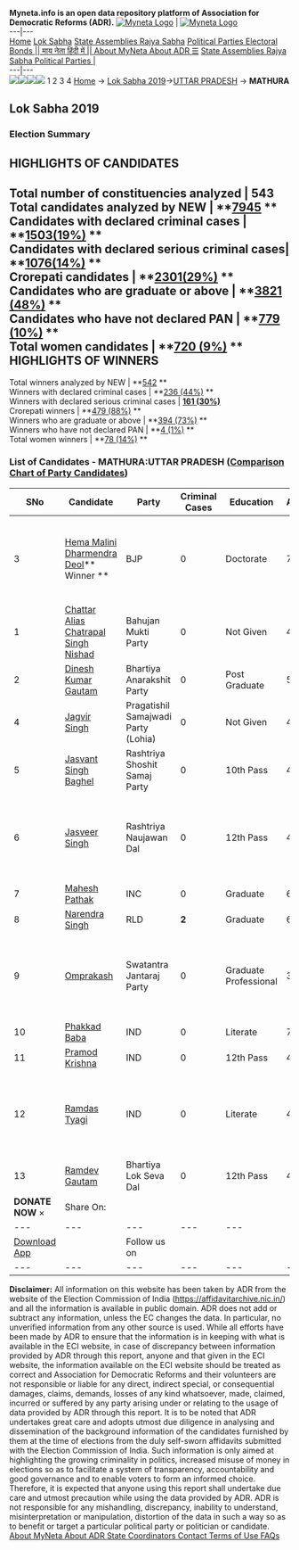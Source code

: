 **Myneta.info is an open data repository platform of Association for Democratic Reforms (ADR).**
[![Myneta Logo](https://www.myneta.info/lib/img/myneta-logo.png)](https://www.myneta.info/) | [![Myneta Logo](https://www.myneta.info/lib/img/adr-logo.png)](https://adrindia.org)  
---|---  
[Home](https://www.myneta.info/) [Lok Sabha](https://www.myneta.info/#ls "Lok Sabha") [ State Assemblies ](https://www.myneta.info/#sa "State Assemblies") [Rajya Sabha](https://www.myneta.info/#rs "Rajya Sabha") [Political Parties ](https://www.myneta.info/party "Political Parties") [ Electoral Bonds ](https://www.myneta.info/electoral_bonds "Electoral Bonds") [ || माय नेता हिंदी में || ](https://translate.google.co.in/translate?prev=hp&hl=en&js=y&u=www.myneta.info&sl=en&tl=hi&history_state0=) [ About MyNeta ](https://adrindia.org/content/about-myneta) [ About ADR ](https://adrindia.org/about-adr/who-we-are) [☰](javascript:void\(0\))
[ State Assemblies ](https://www.myneta.info/#sa "State Assemblies") [ Rajya Sabha ](https://www.myneta.info/#rs "Rajya Sabha") [ Political Parties ](https://www.myneta.info/party "Political Parties")
|   
---|---  
![](https://www.myneta.info/lib/img/banner/banner-1.png)![](https://www.myneta.info/lib/img/banner/banner-2.png)![](https://www.myneta.info/lib/img/banner/banner-3.png)![](https://www.myneta.info/lib/img/banner/banner-4.png)
1  2  3  4 
[Home](https://www.myneta.info/) → [Lok Sabha 2019](https://www.myneta.info/LokSabha2019/)→[UTTAR PRADESH](https://www.myneta.info/LokSabha2019/index.php?action=show_constituencies&state_id=57) → **MATHURA**
### 
## Lok Sabha 2019
###  Election Summary 
HIGHLIGHTS OF CANDIDATES  
---  
Total number of constituencies analyzed |  543   
Total candidates analyzed by NEW | **[7945](https://www.myneta.info/LokSabha2019/index.php?action=summary&subAction=candidates_analyzed&sort=candidate#summary) **  
Candidates with declared criminal cases | **[1503(19%)](https://www.myneta.info/LokSabha2019/index.php?action=summary&subAction=crime&sort=candidate#summary) **  
Candidates with declared serious criminal cases| **[1076(14%)](https://www.myneta.info/LokSabha2019/index.php?action=summary&subAction=serious_crime&sort=candidate#summary) **  
Crorepati candidates | **[2301(29%)](https://www.myneta.info/LokSabha2019/index.php?action=summary&subAction=crorepati&sort=candidate#summary) **  
Candidates who are graduate or above | **[3821 (48%)](https://www.myneta.info/LokSabha2019/index.php?action=summary&subAction=education&sort=candidate#summary) **  
Candidates who have not declared PAN | **[779 (10%)](https://www.myneta.info/LokSabha2019/index.php?action=summary&subAction=without_pan&sort=candidate#summary) **  
Total women candidates | **[720 (9%)](https://www.myneta.info/LokSabha2019/index.php?action=summary&subAction=women_candidate&sort=candidate#summary) **  
HIGHLIGHTS OF WINNERS  
---  
Total winners analyzed by NEW | **[542](https://www.myneta.info/LokSabha2019/index.php?action=summary&subAction=winner_analyzed&sort=candidate#summary) **  
Winners with declared criminal cases | **[236 (44%)](https://www.myneta.info/LokSabha2019/index.php?action=summary&subAction=winner_crime&sort=candidate#summary) **  
Winners with declared serious criminal cases | **[161 (30%)](https://www.myneta.info/LokSabha2019/index.php?action=summary&subAction=winner_serious_crime&sort=candidate#summary)**  
Crorepati winners | **[479 (88%)](https://www.myneta.info/LokSabha2019/index.php?action=summary&subAction=winner_crorepati&sort=candidate#summary) **  
Winners who are graduate or above | **[394 (73%)](https://www.myneta.info/LokSabha2019/index.php?action=summary&subAction=winner_education&sort=candidate#summary) **  
Winners who have not declared PAN | **[4 (1%)](https://www.myneta.info/LokSabha2019/index.php?action=summary&subAction=winner_without_pan&sort=candidate#summary) **  
Total women winners | **[78 (14%)](https://www.myneta.info/LokSabha2019/index.php?action=summary&subAction=winner_women&sort=candidate#summary) **  
### List of Candidates - MATHURA:UTTAR PRADESH ([Comparison Chart of Party Candidates](https://www.myneta.info/LokSabha2019/comparisonchart.php?constituency_id=881))
SNo | Candidate| Party| Criminal Cases| Education| Age| Total Assets| Liabilities  
---|---|---|---|---|---|---|---  
3  | [Hema Malini Dharmendra Deol](https://www.myneta.info/LokSabha2019/candidate.php?candidate_id=5485)** Winner ** | BJP | 0 | Doctorate| 70 | ![](https://myneta.info/image_v2.php?myneta_folder=LokSabha2019&candidate_id=5485&col=ta) | ![](https://myneta.info/image_v2.php?myneta_folder=LokSabha2019&candidate_id=5485&col=lia)  
1  | [Chattar Alias Chatrapal Singh Nishad](https://www.myneta.info/LokSabha2019/candidate.php?candidate_id=7122) | Bahujan Mukti Party | 0 | Not Given| 48 | Rs 34,000 ~ 34 Thou+ | Rs 0 ~   
2  | [Dinesh Kumar Gautam](https://www.myneta.info/LokSabha2019/candidate.php?candidate_id=5489) | Bhartiya Anarakshit Party | 0 | Post Graduate| 53 | Rs 3,67,42,543 ~ 3 Crore+ | Rs 0 ~   
4  | [Jagvir Singh](https://www.myneta.info/LokSabha2019/candidate.php?candidate_id=7124) | Pragatishil Samajwadi Party (Lohia) | 0 | Not Given| 40 | Rs 1,08,00,000 ~ 1 Crore+ | Rs 0 ~   
5  | [Jasvant Singh Baghel](https://www.myneta.info/LokSabha2019/candidate.php?candidate_id=7125) | Rashtriya Shoshit Samaj Party | 0 | 10th Pass| 42 | Rs 6,91,08,182 ~ 6 Crore+ | Rs 24,40,225 ~ 24 Lacs+  
6  | [Jasveer Singh](https://www.myneta.info/LokSabha2019/candidate.php?candidate_id=5487) | Rashtriya Naujawan Dal | 0 | 12th Pass| 45 | ![](https://myneta.info/image_v2.php?myneta_folder=LokSabha2019&candidate_id=5487&col=ta) | ![](https://myneta.info/image_v2.php?myneta_folder=LokSabha2019&candidate_id=5487&col=lia)  
7  | [Mahesh Pathak](https://www.myneta.info/LokSabha2019/candidate.php?candidate_id=7127) | INC | 0 | Graduate| 63 | Rs 35,69,53,188 ~ 35 Crore+ | Rs 0 ~   
8  | [Narendra Singh](https://www.myneta.info/LokSabha2019/candidate.php?candidate_id=5486) | RLD | **2** | Graduate| 66 | Rs 21,68,20,285 ~ 21 Crore+ | Rs 57,08,000 ~ 57 Lacs+  
9  | [Omprakash](https://www.myneta.info/LokSabha2019/candidate.php?candidate_id=7128) | Swatantra Jantaraj Party | 0 | Graduate Professional| 31 | ![](https://myneta.info/image_v2.php?myneta_folder=LokSabha2019&candidate_id=7128&col=ta) | ![](https://myneta.info/image_v2.php?myneta_folder=LokSabha2019&candidate_id=7128&col=lia)  
10  | [Phakkad Baba](https://www.myneta.info/LokSabha2019/candidate.php?candidate_id=5120) | IND | 0 | Literate| 73 | Rs 12,722 ~ 12 Thou+ | Rs 0 ~   
11  | [Pramod Krishna](https://www.myneta.info/LokSabha2019/candidate.php?candidate_id=7130) | IND | 0 | 12th Pass| 48 | Rs 3,59,000 ~ 3 Lacs+ | Rs 0 ~   
12  | [Ramdas Tyagi](https://www.myneta.info/LokSabha2019/candidate.php?candidate_id=7131) | IND | 0 | Literate| 44 | ![](https://myneta.info/image_v2.php?myneta_folder=LokSabha2019&candidate_id=7131&col=ta) | ![](https://myneta.info/image_v2.php?myneta_folder=LokSabha2019&candidate_id=7131&col=lia)  
13  | [Ramdev Gautam](https://www.myneta.info/LokSabha2019/candidate.php?candidate_id=5488) | Bhartiya Lok Seva Dal | 0 | 12th Pass| 46 | Rs 40,54,925 ~ 40 Lacs+ | Rs 0 ~   
|  **DONATE NOW** × |  Share On:  | [](https://api.whatsapp.com/send?text=https%3A%2F%2Fmyneta.info%2Fpunjab2022%2Findex.php%3Faction%3Dshow_constituencies%26state_id%3D19) | [](https://www.facebook.com/sharer/sharer.php?u=https%3A%2F%2Fmyneta.info%2Fpunjab2022%2Findex.php%3Faction%3Dshow_constituencies%26state_id%3D19) | [](https://twitter.com/share?url=https%3A%2F%2Fmyneta.info%2Fpunjab2022%2Findex.php%3Faction%3Dshow_constituencies%26state_id%3D19)  
---|---|---|---|---  
| [ Download App ](https://play.google.com/store/apps/details?id=com.webrosoft.myneta1&pcampaignid=pcampaignidMKT-Other-global-all-co-prtnr-py-PartBadge-Mar2515-1) | [](https://play.google.com/store/apps/details?id=com.webrosoft.myneta1&pcampaignid=pcampaignidMKT-Other-global-all-co-prtnr-py-PartBadge-Mar2515-1) |  Follow us on  | [](https://www.facebook.com/adrindia.org/) | [](https://twitter.com/adrspeaks) | [](https://groups.google.com/g/national-election-watch?hl=en&pli=1) | [](https://www.instagram.com/adrspeaks/) | [](https://www.youtube.com/user/adrspeaks) | [](https://sharechat.com/profile/adrspeaks)  
---|---|---|---|---|---|---|---|---  
**Disclaimer:** All information on this website has been taken by ADR from the website of the Election Commission of India (https://affidavitarchive.nic.in/) and all the information is available in public domain. ADR does not add or subtract any information, unless the EC changes the data. In particular, no unverified information from any other source is used. While all efforts have been made by ADR to ensure that the information is in keeping with what is available in the ECI website, in case of discrepancy between information provided by ADR through this report, anyone and that given in the ECI website, the information available on the ECI website should be treated as correct and Association for Democratic Reforms and their volunteers are not responsible or liable for any direct, indirect special, or consequential damages, claims, demands, losses of any kind whatsoever, made, claimed, incurred or suffered by any party arising under or relating to the usage of data provided by ADR through this report. It is to be noted that ADR undertakes great care and adopts utmost due diligence in analysing and dissemination of the background information of the candidates furnished by them at the time of elections from the duly self-sworn affidavits submitted with the Election Commission of India. Such information is only aimed at highlighting the growing criminality in politics, increased misuse of money in elections so as to facilitate a system of transparency, accountability and good governance and to enable voters to form an informed choice. Therefore, it is expected that anyone using this report shall undertake due care and utmost precaution while using the data provided by ADR. ADR is not responsible for any mishandling, discrepancy, inability to understand, misinterpretation or manipulation, distortion of the data in such a way so as to benefit or target a particular political party or politician or candidate. 
[ About MyNeta ](https://adrindia.org/content/about-myneta) [ About ADR ](https://adrindia.org/about-adr/who-we-are) [ State Coordinators ](https://adrindia.org/about-adr/state-coordinators) [ Contact ](https://adrindia.org/contact-us) [ Terms of Use ](https://adrindia.org/content/adr-terms-use) [ FAQs ](https://adrindia.org/content/faqs)
